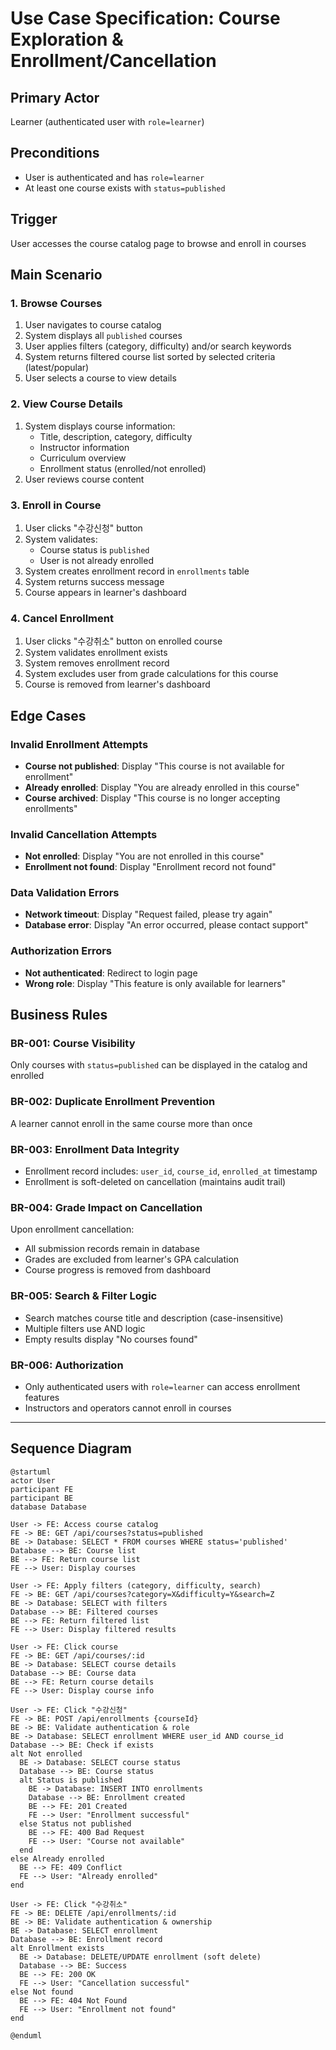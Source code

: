 # Use Case Specification: Course Exploration & Enrollment/Cancellation

## Primary Actor
Learner (authenticated user with `role=learner`)

## Preconditions
- User is authenticated and has `role=learner`
- At least one course exists with `status=published`

## Trigger
User accesses the course catalog page to browse and enroll in courses

## Main Scenario

### 1. Browse Courses
1. User navigates to course catalog
2. System displays all `published` courses
3. User applies filters (category, difficulty) and/or search keywords
4. System returns filtered course list sorted by selected criteria (latest/popular)
5. User selects a course to view details

### 2. View Course Details
1. System displays course information:
   - Title, description, category, difficulty
   - Instructor information
   - Curriculum overview
   - Enrollment status (enrolled/not enrolled)
2. User reviews course content

### 3. Enroll in Course
1. User clicks "수강신청" button
2. System validates:
   - Course status is `published`
   - User is not already enrolled
3. System creates enrollment record in `enrollments` table
4. System returns success message
5. Course appears in learner's dashboard

### 4. Cancel Enrollment
1. User clicks "수강취소" button on enrolled course
2. System validates enrollment exists
3. System removes enrollment record
4. System excludes user from grade calculations for this course
5. Course is removed from learner's dashboard

## Edge Cases

### Invalid Enrollment Attempts
- **Course not published**: Display "This course is not available for enrollment"
- **Already enrolled**: Display "You are already enrolled in this course"
- **Course archived**: Display "This course is no longer accepting enrollments"

### Invalid Cancellation Attempts
- **Not enrolled**: Display "You are not enrolled in this course"
- **Enrollment not found**: Display "Enrollment record not found"

### Data Validation Errors
- **Network timeout**: Display "Request failed, please try again"
- **Database error**: Display "An error occurred, please contact support"

### Authorization Errors
- **Not authenticated**: Redirect to login page
- **Wrong role**: Display "This feature is only available for learners"

## Business Rules

### BR-001: Course Visibility
Only courses with `status=published` can be displayed in the catalog and enrolled

### BR-002: Duplicate Enrollment Prevention
A learner cannot enroll in the same course more than once

### BR-003: Enrollment Data Integrity
- Enrollment record includes: `user_id`, `course_id`, `enrolled_at` timestamp
- Enrollment is soft-deleted on cancellation (maintains audit trail)

### BR-004: Grade Impact on Cancellation
Upon enrollment cancellation:
- All submission records remain in database
- Grades are excluded from learner's GPA calculation
- Course progress is removed from dashboard

### BR-005: Search & Filter Logic
- Search matches course title and description (case-insensitive)
- Multiple filters use AND logic
- Empty results display "No courses found"

### BR-006: Authorization
- Only authenticated users with `role=learner` can access enrollment features
- Instructors and operators cannot enroll in courses

---

## Sequence Diagram

```plantuml
@startuml
actor User
participant FE
participant BE
database Database

User -> FE: Access course catalog
FE -> BE: GET /api/courses?status=published
BE -> Database: SELECT * FROM courses WHERE status='published'
Database --> BE: Course list
BE --> FE: Return course list
FE --> User: Display courses

User -> FE: Apply filters (category, difficulty, search)
FE -> BE: GET /api/courses?category=X&difficulty=Y&search=Z
BE -> Database: SELECT with filters
Database --> BE: Filtered courses
BE --> FE: Return filtered list
FE --> User: Display filtered results

User -> FE: Click course
FE -> BE: GET /api/courses/:id
BE -> Database: SELECT course details
Database --> BE: Course data
BE --> FE: Return course details
FE --> User: Display course info

User -> FE: Click "수강신청"
FE -> BE: POST /api/enrollments {courseId}
BE -> BE: Validate authentication & role
BE -> Database: SELECT enrollment WHERE user_id AND course_id
Database --> BE: Check if exists
alt Not enrolled
  BE -> Database: SELECT course status
  Database --> BE: Course status
  alt Status is published
    BE -> Database: INSERT INTO enrollments
    Database --> BE: Enrollment created
    BE --> FE: 201 Created
    FE --> User: "Enrollment successful"
  else Status not published
    BE --> FE: 400 Bad Request
    FE --> User: "Course not available"
  end
else Already enrolled
  BE --> FE: 409 Conflict
  FE --> User: "Already enrolled"
end

User -> FE: Click "수강취소"
FE -> BE: DELETE /api/enrollments/:id
BE -> BE: Validate authentication & ownership
BE -> Database: SELECT enrollment
Database --> BE: Enrollment record
alt Enrollment exists
  BE -> Database: DELETE/UPDATE enrollment (soft delete)
  Database --> BE: Success
  BE --> FE: 200 OK
  FE --> User: "Cancellation successful"
else Not found
  BE --> FE: 404 Not Found
  FE --> User: "Enrollment not found"
end

@enduml
```
